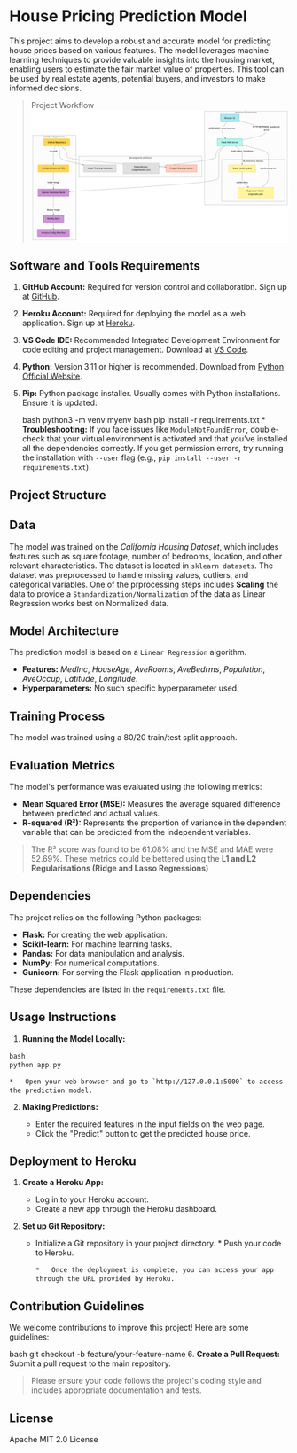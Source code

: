 # House Pricing Prediction Model

This project aims to develop a robust and accurate model for predicting house prices based on various features. The model leverages machine learning techniques to provide valuable insights into the housing market, enabling users to estimate the fair market value of properties. This tool can be used by real estate agents, potential buyers, and investors to make informed decisions.

>Project Workflow
![Project Workflow](Workflow.png)


## Software and Tools Requirements

1.  **GitHub Account:** Required for version control and collaboration. Sign up at [GitHub](https://github.com).
2.  **Heroku Account:** Required for deploying the model as a web application. Sign up at [Heroku](https://heroku.com).
3.  **VS Code IDE:** Recommended Integrated Development Environment for code editing and project management. Download at [VS Code](https://code.visualstudio.com/download).
4.  **Python:** Version 3.11 or higher is recommended. Download from [Python Official Website](https://www.python.org/downloads/).
5.  **Pip:** Python package installer. Usually comes with Python installations. Ensure it is updated:

    bash
    python3 -m venv myenv
    bash
    pip install -r requirements.txt
        *   **Troubleshooting:** If you face issues like `ModuleNotFoundError`, double-check that your virtual environment is activated and that you've installed all the dependencies correctly.  If you get permission errors, try running the installation with `--user` flag (e.g., `pip install --user -r requirements.txt`).

## Project Structure

## Data

The model was trained on the *California Housing Dataset*, which includes features such as square footage, number of bedrooms, location, and other relevant characteristics.  The dataset is located in `sklearn datasets`. The dataset was preprocessed to handle missing values, outliers, and categorical variables. One of the prprocessing steps includes **Scaling** the data to provide a `Standardization/Normalization` of the data as Linear Regression works best on Normalized data.

## Model Architecture

The prediction model is based on a `Linear Regression` algorithm.

*   **Features:** *MedInc*,	*HouseAge*,	*AveRooms*,	*AveBedrms*, *Population*,	*AveOccup*,	*Latitude*,	*Longitude*.
*   **Hyperparameters:** No such specific hyperparameter used. 

## Training Process

The model was trained using a 80/20 train/test split approach.

## Evaluation Metrics

The model's performance was evaluated using the following metrics:

*   **Mean Squared Error (MSE):**  Measures the average squared difference between predicted and actual values.
*   **R-squared (R²):**  Represents the proportion of variance in the dependent variable that can be predicted from the independent variables.

> The R² score was found to be 61.08% and the MSE and MAE were 52.69%. These metrics could be bettered using the **L1 and L2 Regularisations (Ridge and Lasso Regressions)**

## Dependencies

The project relies on the following Python packages:

*   **Flask:** For creating the web application.
*   **Scikit-learn:** For machine learning tasks.
*   **Pandas:** For data manipulation and analysis.
*   **NumPy:** For numerical computations.
*   **Gunicorn:** For serving the Flask application in production.

These dependencies are listed in the `requirements.txt` file.

## Usage Instructions

1.  **Running the Model Locally:**
```
bash
python app.py
```
    *   Open your web browser and go to `http://127.0.0.1:5000` to access the prediction model.

2.  **Making Predictions:**

    *   Enter the required features in the input fields on the web page.
    *   Click the "Predict" button to get the predicted house price.

## Deployment to Heroku

1.  **Create a Heroku App:**

    *   Log in to your Heroku account.
    *   Create a new app through the Heroku dashboard.

2.  **Set up Git Repository:**

    *   Initialize a Git repository in your project directory.
            *   Push your code to Heroku.

            *   Once the deployment is complete, you can access your app through the URL provided by Heroku.

## Contribution Guidelines

We welcome contributions to improve this project!  Here are some guidelines:

bash
    git checkout -b feature/your-feature-name
    6.  **Create a Pull Request:** Submit a pull request to the main repository.

> Please ensure your code follows the project's coding style and includes appropriate documentation and tests.

## License

Apache MIT 2.0 License